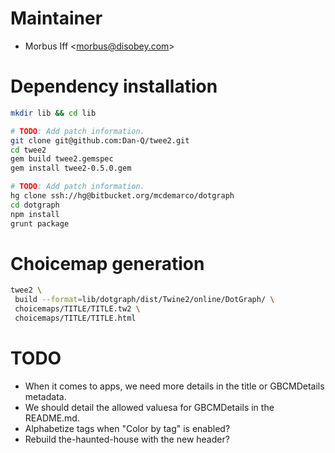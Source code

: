 
# Maintainer

* Morbus Iff <<morbus@disobey.com>>

# Dependency installation

```bash
mkdir lib && cd lib

# TODO: Add patch information.
git clone git@github.com:Dan-Q/twee2.git
cd twee2
gem build twee2.gemspec
gem install twee2-0.5.0.gem

# TODO: Add patch information.
hg clone ssh://hg@bitbucket.org/mcdemarco/dotgraph
cd dotgraph
npm install
grunt package
```

# Choicemap generation

```bash
twee2 \
 build --format=lib/dotgraph/dist/Twine2/online/DotGraph/ \
 choicemaps/TITLE/TITLE.tw2 \
 choicemaps/TITLE/TITLE.html
```

# TODO

* When it comes to apps, we need more details in the title or GBCMDetails metadata.
* We should detail the allowed valuesa for GBCMDetails in the README.md.
* Alphabetize tags when "Color by tag" is enabled?
* Rebuild the-haunted-house with the new header?

